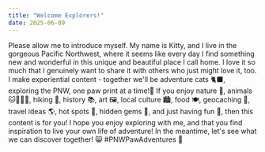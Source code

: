 ```yaml
---
title: "Welcome Explorers!"
date: 2025-06-09
---
```

Please allow me to introduce myself. My name is Kitty, and I live in the gorgeous Pacific Northwest, where it seems like every day I find something new and wonderful in this unique and beautiful place I call home. I love it so much that I genuinely want to share it with others who just might love it, too. I make experiential content - together we'll be adventure cats 🐈‍⬛, exploring the PNW, one paw print at a time!🐾 If you enjoy nature 🌲, animals 🐱🐶🦌🐋, hiking 🥾, history 📚, art 🖼️, local culture 🏙️, food 🍽️, geocaching 🧭, travel ideas 🌎, hot spots 🍿, hidden gems 💎, and just having fun 🤩, then this content is for you! I hope you enjoy exploring with me, and that you find inspiration to live your own life of adventure! In the meantime, let's see what we can discover together! 😸 #PNWPawAdventures 🐾 
